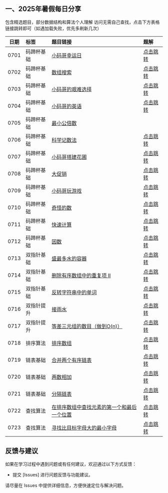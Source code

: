 ## 一、2025年暑假每日分享

包含精选题目，部分数据结构和算法个人理解
访问无需自己查找，点击下方表格链接跳转即可（如遇加载失败，优先多刷新几次）

| 日期 | 标签       | 题目链接                                                     | 题解                                                         |
| :--: | :--------- | :----------------------------------------------------------- | :----------------------------------------------------------- |
| 0701 | 码蹄杯基础 | [小码哥幸运日](https://www.matiji.net/exam/brushquestion/19/4497/C2CBD34082148550EF198C50D10DBDC7?from=1) | [点击跳转](https://github.com/coder-random/PracticeSharing/blob/master/2025%E6%9A%91%E5%81%87%E6%AF%8F%E6%97%A5%E5%88%86%E4%BA%AB/250701%E5%B0%8F%E7%A0%81%E5%93%A5%E5%B9%B8%E8%BF%90%E6%97%A5%EF%BC%88%E9%A2%98%E8%A7%A3%EF%BC%89.md) |
| 0702 | 码蹄杯基础 | [数组搜索](https://www.matiji.net/exam/brushquestion/22/4497/C2CBD34082148550EF198C50D10DBDC7?from=1) | [点击跳转](https://github.com/coder-random/PracticeSharing/blob/master/2025%E6%9A%91%E5%81%87%E6%AF%8F%E6%97%A5%E5%88%86%E4%BA%AB/250702%E6%95%B0%E7%BB%84%E6%90%9C%E7%B4%A2%EF%BC%88%E9%A2%98%E8%A7%A3%EF%BC%89.md) |
| 0703 | 码蹄杯基础 | [小码哥的艰难选择](https://www.matiji.net/exam/brushquestion/3/4446/16A92C42378232DEB56179D9C70DC45C?from=1<br>) | [点击跳转](https://github.com/coder-random/PracticeSharing/blob/master/2025%E6%9A%91%E5%81%87%E6%AF%8F%E6%97%A5%E5%88%86%E4%BA%AB/250703%E5%B0%8F%E7%A0%81%E5%93%A5%E7%9A%84%E8%89%B0%E9%9A%BE%E9%80%89%E6%8B%A9%EF%BC%88%E9%A2%98%E8%A7%A3%EF%BC%89.md) |
| 0704 | 码蹄杯基础 | [小码哥的英语](http://www.matiji.net/exam/brushquestion/6/4446/16A92C42378232DEB56179D9C70DC45C?from=1) | [点击跳转](https://github.com/coder-random/PracticeSharing/blob/master/2025%E6%9A%91%E5%81%87%E6%AF%8F%E6%97%A5%E5%88%86%E4%BA%AB/250704%E5%B0%8F%E7%A0%81%E5%93%A5%E7%9A%84%E8%8B%B1%E8%AF%AD%20%EF%BC%88%E9%A2%98%E8%A7%A3%EF%BC%89.md) |
| 0705 | 码蹄杯基础 | [最小公倍数](https://www.matiji.net/exam/brushquestion/6/4693/305EE97B0D5E361DE6A28CD18C929AF0) |                                                              |
| 0706 | 码蹄杯基础 | [科学记数法](https://www.matiji.net/exam/brushquestion/11/4446/16A92C42378232DEB56179D9C70DC45C?from=1) | [点击跳转](https://github.com/coder-random/PracticeSharing/blob/master/2025%E6%9A%91%E5%81%87%E6%AF%8F%E6%97%A5%E5%88%86%E4%BA%AB/250706%E7%A7%91%E5%AD%A6%E8%AE%B0%E6%95%B0%E6%B3%95%EF%BC%88%E9%A2%98%E8%A7%A3%EF%BC%89.md) |
| 0707 | 码蹄杯基础 | [小码哥搭建花圃](https://www.matiji.net/exam/brushquestion/13/4446/16A92C42378232DEB56179D9C70DC45C?from=1) | [点击跳转](https://github.com/coder-random/PracticeSharing/blob/master/2025%E6%9A%91%E5%81%87%E6%AF%8F%E6%97%A5%E5%88%86%E4%BA%AB/250707%E5%B0%8F%E7%A0%81%E5%93%A5%E6%90%AD%E5%BB%BA%E8%8A%B1%E5%9C%83%EF%BC%88%E9%A2%98%E8%A7%A3%EF%BC%89.md) |
| 0708 | 码蹄杯基础 | [大促销](https://www.matiji.net/exam/brushquestion/34/4009/C448715ED43BEA9D2D47CED523050945?from=1) | [点击跳转](https://github.com/coder-random/PracticeSharing/blob/master/2025%E6%9A%91%E5%81%87%E6%AF%8F%E6%97%A5%E5%88%86%E4%BA%AB/250708%E5%A4%A7%E4%BF%83%E9%94%80%EF%BC%88%E9%A2%98%E8%A7%A3%EF%BC%89.md) |
| 0709 | 码蹄杯基础 | [小码哥玩游戏](https://www.matiji.net/exam/brushquestion/15/4446/16A92C42378232DEB56179D9C70DC45C?from=1) | [点击跳转](https://github.com/coder-random/PracticeSharing/blob/master/2025%E6%9A%91%E5%81%87%E6%AF%8F%E6%97%A5%E5%88%86%E4%BA%AB/250709%E5%B0%8F%E7%A0%81%E5%93%A5%E7%8E%A9%E6%B8%B8%E6%88%8F%EF%BC%88%E9%A2%98%E8%A7%A3%EF%BC%89.md) |
| 0710 | 码蹄杯基础 | [奇怪的数](https://www.matiji.net/exam/brushquestion/30/4497/C2CBD34082148550EF198C50D10DBDC7?from=1) | [点击跳转](https://github.com/coder-random/PracticeSharing/blob/master/2025%E6%9A%91%E5%81%87%E6%AF%8F%E6%97%A5%E5%88%86%E4%BA%AB/250710%E5%A5%87%E6%80%AA%E7%9A%84%E6%95%B0%EF%BC%88%E9%A2%98%E8%A7%A3%EF%BC%89.md) |
| 0711 | 码蹄杯基础 | [快速计算](https://www.matiji.net/exam/brushquestion/52/4009/C448715ED43BEA9D2D47CED523050945?from=1) | [点击跳转](https://github.com/coder-random/PracticeSharing/blob/master/2025%E6%9A%91%E5%81%87%E6%AF%8F%E6%97%A5%E5%88%86%E4%BA%AB/250711%E5%BF%AB%E9%80%9F%E8%AE%A1%E7%AE%97%EF%BC%88%E9%A2%98%E8%A7%A3%EF%BC%89.md) |
| 0712 | 码蹄杯基础 | [因数](https://www.matiji.net/exam/brushquestion/70/4009/C448715ED43BEA9D2D47CED523050945?from=1<br>) | [点击跳转](https://github.com/coder-random/PracticeSharing/blob/master/2025%E6%9A%91%E5%81%87%E6%AF%8F%E6%97%A5%E5%88%86%E4%BA%AB/250712%E5%9B%A0%E6%95%B0%EF%BC%88%E9%A2%98%E8%A7%A3%EF%BC%89.md) |
| 0713 | 双指针基础 | [盛最多水的容器](https://leetcode.cn/problems/container-with-most-water/description/) | [点击跳转](https://github.com/coder-random/PracticeSharing/blob/master/2025%E6%9A%91%E5%81%87%E6%AF%8F%E6%97%A5%E5%88%86%E4%BA%AB/250713%E7%9B%9B%E6%9C%80%E5%A4%9A%E6%B0%B4%E7%9A%84%E5%AE%B9%E5%99%A8%EF%BC%88%E9%A2%98%E8%A7%A3%EF%BC%89.md) |
| 0714 | 双指针基础 | [删除有序数组中的重复项 II](https://leetcode.cn/problems/remove-duplicates-from-sorted-array-ii/description/) | [点击跳转](https://github.com/coder-random/PracticeSharing/blob/master/2025%E6%9A%91%E5%81%87%E6%AF%8F%E6%97%A5%E5%88%86%E4%BA%AB/250714%E5%88%A0%E9%99%A4%E6%9C%89%E5%BA%8F%E6%95%B0%E7%BB%84%E4%B8%AD%E7%9A%84%E9%87%8D%E5%A4%8D%E9%A1%B9%20II%EF%BC%88%E9%A2%98%E8%A7%A3%EF%BC%89.md) |
| 0715 | 双指针基础 | [反转字符串中的单词](https://leetcode.cn/problems/reverse-words-in-a-string/description/) | [点击跳转](https://github.com/coder-random/PracticeSharing/blob/master/2025%E6%9A%91%E5%81%87%E6%AF%8F%E6%97%A5%E5%88%86%E4%BA%AB/250715%E5%8F%8D%E8%BD%AC%E5%AD%97%E7%AC%A6%E4%B8%B2%E4%B8%AD%E7%9A%84%E5%8D%95%E8%AF%8D%EF%BC%88%E9%A2%98%E8%A7%A3%EF%BC%89.md) |
| 0716 | 双指针提升 | [接雨水](https://leetcode.cn/problems/trapping-rain-water/description/) | [点击跳转](https://coder-random.github.io/2025/07/16/LeetCode-42.%20接雨水/) |
| 0717 | 双指针提升 | [等差三元组的数目（做到O(n)）](https://leetcode.cn/problems/number-of-arithmetic-triplets/description/) | [点击跳转](https://coder-random.github.io/2025/07/17/LeetCode-2367.%20等差三元组的数目/) |
| 0718 | 排序算法   | [排序数组](https://leetcode.cn/problems/sort-an-array/)      | [点击跳转](https://coder-random.github.io/2025/07/18/LeetCode/LeetCode-912.%20%E6%8E%92%E5%BA%8F%E6%95%B0%E7%BB%84/) |
| 0719 | 链表基础   | [合并两个有序链表](https://leetcode.cn/problems/merge-two-sorted-lists/) | [点击跳转](https://coder-random.github.io/2025/07/19/LeetCode/LeetCode-21%E5%90%88%E5%B9%B6%E4%B8%A4%E4%B8%AA%E6%9C%89%E5%BA%8F%E9%93%BE%E8%A1%A8/) |
| 0720 | 链表基础   | [两数相加](https://leetcode.cn/problems/add-two-numbers/)    | [点击跳转](https://coder-random.github.io/2025/07/20/LeetCode/LeetCode-2两数相加/) |
| 0721 | 链表基础   | [分隔链表](https://leetcode.cn/problems/partition-list/)     | [点击跳转](https://coder-random.github.io/2025/07/21/LeetCode/LeetCode-86分隔链表/) |
| 0722 | 查找算法   | [在排序数组中查找元素的第一个和最后一个位置](https://leetcode.cn/problems/find-first-and-last-position-of-element-in-sorted-array/) | [点击跳转](https://coder-random.github.io/2025/07/22/LeetCode/LeetCode-34在排序数组中查找元素的第一个和最后一个位置/) |
| 0723 | 查找算法   | [寻找比目标字母大的最小字母](https://leetcode.cn/problems/find-smallest-letter-greater-than-target/) | [点击跳转](https://coder-random.github.io/2025/07/23/LeetCode/LeetCode-744寻找比目标字母大的最小字母/) |


## 反馈与建议
如果在学习过程中遇到问题或有任何建议，欢迎通过以下方式反馈：

- 提交 [Issues] 进行问题反馈与功能建议。

请尽量在 Issues 中提供详细信息，方便快速定位与解决问题。
